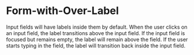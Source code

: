 # Form-with-Over-Label
Input fields will have labels inside them by default. When the user clicks on an input field, the label transitions above the input field. If the input field is focused but remains empty, the label will remain above the field. If the user starts typing in the field, the label will transition back inside the input field.
